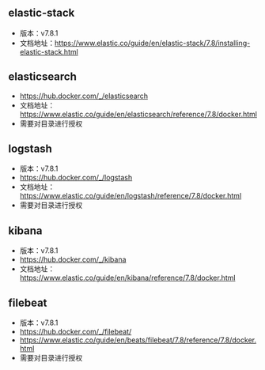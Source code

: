 ## elastic-stack

- 版本：v7.8.1
- 文档地址：https://www.elastic.co/guide/en/elastic-stack/7.8/installing-elastic-stack.html

## elasticsearch

- https://hub.docker.com/_/elasticsearch
- 文档地址：https://www.elastic.co/guide/en/elasticsearch/reference/7.8/docker.html
- 需要对目录进行授权

## logstash

- 版本：v7.8.1
- https://hub.docker.com/_/logstash
- 文档地址：https://www.elastic.co/guide/en/logstash/reference/7.8/docker.html
- 需要对目录进行授权

## kibana

- 版本：v7.8.1
- https://hub.docker.com/_/kibana
- 文档地址：https://www.elastic.co/guide/en/kibana/reference/7.8/docker.html

## filebeat

- 版本：v7.8.1
- https://hub.docker.com/_/filebeat/
- https://www.elastic.co/guide/en/beats/filebeat/7.8/reference/7.8/docker.html
- 需要对目录进行授权
